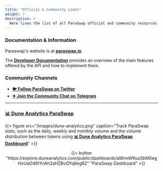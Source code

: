 ```yaml
---
title: "Official & Community Links"
weight: 7
description: >
  Here lives the list of all ParaSwap official and community resources.
---
```


### Documentation & Information

Paraswap's website is at **[paraswap.io](https://paraswap.io/)**.

The **[Developer Documentation](https://paraswapv2.docs.apiary.io/#)** provides an overview of the main features offered by the API and how to implement them.

### Community Channels

- **[🐦 Follow ParaSwap on Twitter](https://twitter.com/paraswap)**
- **[✈ Join the Community Chat on Telegram](https://t.me/paraswap)**

---

### [📊 Dune Analytics ParaSwap](https://explore.duneanalytics.com/public/dashboards/aWrmWKusSbMXegHoUaO46tYnAh2aHZBvQYq6eg82)

{{< figure src="/images/dune-analytics.png" caption="Track ParaSwap stats, such as the daily, weekly and monthly volume and the volume distribution between tokens using **[📊 Dune Analytics ParaSwap Dashboard](https://explore.duneanalytics.com/public/dashboards/aWrmWKusSbMXegHoUaO46tYnAh2aHZBvQYq6eg82)**" >}}

<div align ="center">{{< button "https://explore.duneanalytics.com/public/dashboards/aWrmWKusSbMXegHoUaO46tYnAh2aHZBvQYq6eg82" "ParaSwap Dashboard" >}}</div>